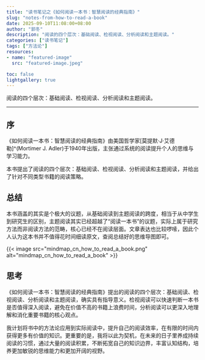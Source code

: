 ```yaml
---
title: "读书笔记之《如何阅读一本书：智慧阅读的经典指南》"
slug: "notes-from-how-to-read-a-book"
date: 2025-09-10T11:08:00+08:00
author: "郭冬"
description: "阅读的四个层次：基础阅读、检视阅读、分析阅读和主题阅读。"
categories: ["读书笔记"]
tags: ["方法论"]
resources:
- name: "featured-image"
  src: "featured-image.jpeg"

toc: false
lightgallery: true
---
```


阅读的四个层次：基础阅读、检视阅读、分析阅读和主题阅读。

<!--more-->

---

## 序

《如何阅读一本书：智慧阅读的经典指南》由美国哲学家[莫提默·J·艾德勒]^(Mortimer J. Adler)于1940年出版，主张通过系统的阅读提升个人的思维与学习能力。

本书提出了阅读的四个层次：基础阅读、检视阅读、分析阅读和主题阅读，并给出了针对不同类型书籍的阅读策略。

## 总结

本书涵盖的其实是个极大的议题，从基础阅读到主题阅读的跨度，相当于从中学生到研究生的区别，主题阅读其实已经超越了“阅读一本书”的议题，实际上属于研究方法而非阅读方法的范畴，核心已经不在阅读层面。文章表达也比较啰嗦，因此个人认为这本书并不值得花时间细读原文，查阅总结好的思维导图即可。

{{< image src="mindmap_cn_how_to_read_a_book.png" alt="mindmap_cn_how_to_read_a_book" >}}

## 思考

《如何阅读一本书：智慧阅读的经典指南》提出的阅读的四个层次：基础阅读、检视阅读、分析阅读和主题阅读，确实具有指导意义。检视阅读可以快速判断一本书是否值得深入阅读，避免在价值不高的书籍上浪费时间，分析阅读可以更深入地理解和消化重要书籍的核心观点。

我计划将书中的方法论应用到实际阅读中，提升自己的阅读效率，在有限的时间内获得更多有价值的知识。更重要的是，我将以此为契机，在未来的日子里养成持续阅读的习惯，通过大量的阅读积累，不断拓宽自己的知识边界，丰富认知结构，培养更加敏锐的思维能力和更加开阔的视野。
